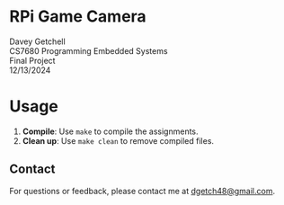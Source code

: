 # RPi Game Camera<br>
Davey Getchell<br>
CS7680 Programming Embedded Systems<br>
Final Project<br>
12/13/2024

# Usage
1. **Compile**: Use `make` to compile the assignments.
2. **Clean up**: Use `make clean` to remove compiled files.


## Contact 
For questions or feedback, please contact me at [dgetch48@gmail.com](mailto:dgetch48@gmail.com).


